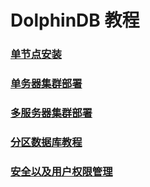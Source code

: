 # DolphinDB 教程

### [单节点安装](https://github.com/dolphindb/Tutorials_CN/blob/master/standalone_server.md)
### [单务器集群部署](https://github.com/dolphindb/Tutorials_CN/blob/master/single_machine_cluster_deploy.md)
### [多服务器集群部署](https://github.com/dolphindb/Tutorials_CN/blob/master/multi_machine_cluster_deploy.md)
### [分区数据库教程](https://github.com/dolphindb/Tutorials_CN/blob/master/database.md)
### [安全以及用户权限管理](https://github.com/dolphindb/Tutorials_CN/blob/master/ACL_and_Security.md)
